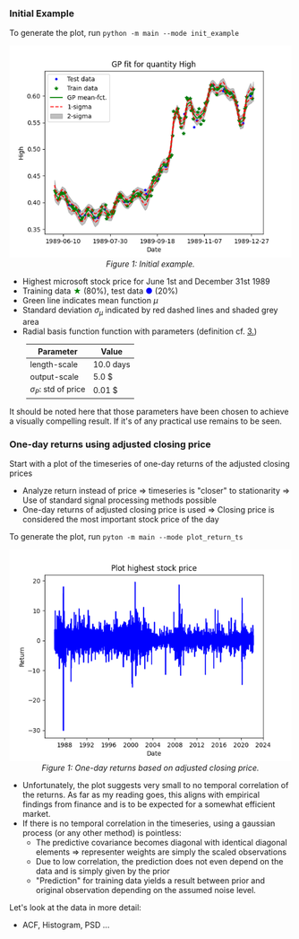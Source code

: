 ### Initial Example
To generate the plot, run `python -m main --mode init_example`
<p align="center">
  <img src="resources/PriceHigh_19890601_19891231_HandTuned.png" alt="drawing" width="600"/>
  <br>
  <em>Figure 1: Initial example.</em>
</p>

* Highest microsoft stock price for June 1st and December 31st 1989
* Training data  <span style="color: green;">&#9733;</span> (80%), test data <span style="color: blue;">&#9679;</span> (20%)
* Green line indicates mean function $\mu$
* Standard deviation $\sigma_{\mu}$ indicated by red dashed lines and shaded grey area
* Radial basis function function with parameters (definition cf. [3.](#references))

<div style="margin-left: 30px;">

|Parameter                    |Value     |
|-----------------------------|----------|
|length-scale                 |10.0 days |
|output-scale                 |5.0 $     |
|$\sigma_{P}$: std of price   |0.01 $    |
</div>

It should be noted here that those parameters have been chosen to achieve a visually compelling result. If it's of any practical use remains to be seen.

### One-day returns using adjusted closing price
Start with a plot of the timeseries of one-day returns of the adjusted closing prices
* Analyze return instead of price => timeseries is "closer" to stationarity => Use of standard signal processing methods possible
* One-day returns of adjusted closing price is used => Closing price is considered the most important stock price of the day

To generate the plot, run `pyton -m main --mode plot_return_ts` 

<p align="center">
  <img src="resources/OneDayReturns_ClosingAdj_TimeseriesFull.png" alt="drawing" width="600"/>
  <br>
  <em>Figure 1: One-day returns based on adjusted closing price.</em>
</p>

* Unfortunately, the plot suggests very small to no temporal correlation of the returns. As far as my reading goes, this aligns with empirical findings from finance and is to be expected for a somewhat efficient market. 
* If there is no temporal correlation in the timeseries, using a gaussian process (or any other method) is pointless: 
  * The predictive covariance becomes diagonal with identical diagonal elements => representer weights are simply the scaled observations
  * Due to low correlation, the prediction does not even depend on the data and is simply given by the prior 
  * "Prediction" for training data yields a result between prior and original observation depending on the assumed noise level. 

Let's look at the data in more detail:
* ACF, Histogram, PSD ...